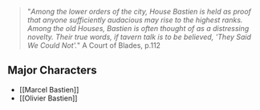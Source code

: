 > "_Among the lower orders of the city, House Bastien is held as
proof that anyone sufficiently audacious may rise to the highest
ranks. Among the old Houses, Bastien is often thought of as a
distressing novelty. Their true words, if tavern talk is to be believed,
'They Said We Could Not'._"
> A Court of Blades, p.112

## Major Characters

* [[Marcel Bastien]]
* [[Olivier Bastien]]